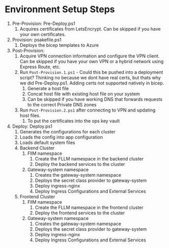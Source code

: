 # Environment Setup Steps

1. Pre-Provision: Pre-Deploy.ps1
   1. Acquires certificates from LetsEncrypt.  Can be skipped if you have your own certificates.
2. Provision: psakefile.ps1
   1. Deploys the bicep templates to Azure
3. Post-Provision:
   1. Acquire VPN connection information and configure the VPN client.  Can be skipped if you have your own VPN or a hybrid network using Express Route, etc.
   2. Run `Post-Provision.1.ps1` - Could this be pushed into a deployment script?  Thinking no because we dont have real certs, but thats why we did Pre-Deploy.ps1.  Adding certs not supported natively in bicep.
      1. Generate a host file
      2. Concat host file with existing host file on your system
      3. Can be skipped if you have working DNS that forwards requests to the correct Private DNS zones
   3. Run `Post-Provision.2.ps1` after connecting to VPN and updating host files.
      1. To put the certificates into the ops key vault
4. Deploy: Deploy.ps1
   1. Generates the configurations for each cluster
   2. Loads the config into app configuration
   3. Loads default system files
   4. Backend Cluster
      1. FllM namespace
         1. Create the FLLM namespace in the backend cluster
         2. Deploy the backend services to the cluster
      2. Gateway-system namespace
         1. Creates the gateway-system namespace
         2. Deploys the secret class provider to gateway-system
         3. Deploy ingress-nginx
         4. Deploy Ingress Configurations and External Services
   5. Frontend Cluster
      1. FllM namespace
         1. Create the FLLM namespace in the frontend cluster
         2. Deploy the frontend services to the cluster
      2. Gateway-system namespace
         1. Creates the gateway-system namespace
         2. Deploys the secret class provider to gateway-system
         3. Deploy ingress-nginx
         4. Deploy Ingress Configurations and External Services
